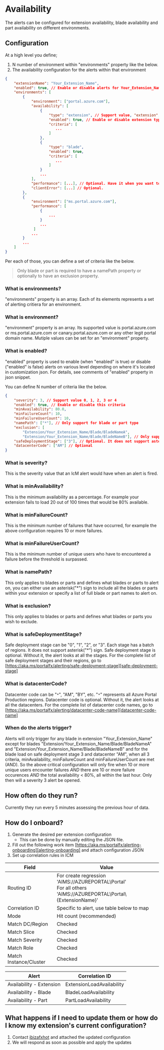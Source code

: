<a name="availability"></a>
# Availability

The alerts can be configured for extension availability, blade availability and part availability on different environments. 

<a name="availability-configuration"></a>
## Configuration

At a high level you define;

1. N number of environment within "environments" property like the below.
2. The availability configuration for the alerts within that environment

```json
{
    "extensionName": "Your_Extension_Name",
    "enabled": true, // Enable or disable alerts for Your_Extension_Name
    "environments": [
        {
            "environment": ["portal.azure.com"],
            "availability": [
                {
                    "type": "extension", // Support value, "extension", "blade" or "part"
                    "enabled": true, // Enable or disable extension type alerts for Your_Extension_Name
                    "criteria": [
                       ...
                    ]
                },
                {
                    "type": "blade",
                    "enabled": true,
                    "criteria": [
                       ...
                    ]
                }
                ...
            ],
            "performance": [...], // Optional. Have it when you want to enable performance alerts.
            "clientError": [...] // Optional.
        },
        {
            "environment": ["ms.portal.azure.com"],
            "performance": [
                {
                    ...
                }
                ...
             ]
            ...
        }
        ...
    ]
}
```
Per each of those, you can define a set of criteria like the below.

> Only blade or part is required to have a namePath property or optionally to have an exclusion property.

<a name="availability-configuration-what-is-environments"></a>
### What is environments?
"environments" property is an array. Each of its elements represents a set of alerting critiera for an environment.

<a name="availability-configuration-what-is-environment"></a>
### What is environment?

"environment" property is an array. Its supported value is portal.azure.com or ms.portal.azure.com or canary.portal.azure.com 
or any other legit portal domain name. Mutiple values can be set for an "environment" property.

<a name="availability-configuration-what-is-enabled"></a>
### What is enabled?
"enabled" property is used to enable (when "enabled" is true) or disable ("enabled" is false) alerts on various level 
depending on where it's located in customization json. For details, see comments of "enabled" property in json snippet.

You can define N number of criteria like the below.

```json
{
    "severity": 3, // Support value 0, 1, 2, 3 or 4
    "enabled": true, // Enable or disable this criteria
    "minAvailability": 80.0,
    "minFailureCount": 10,
    "minFailureUserCount": 10,
    "namePath": ["*"], // Only support for blade or part type
    "exclusion": [
        "Extension/Your_Extension_Name/Blade/BladeNameA",
        "Extension/Your_Extension_Name/Blade/BladeNameB"], // Only support for blade or part type
    "safeDeploymentStage": ["3"], // Optional. It does not support asterisk("*") sign
    "datacenterCode": ["AM"] // Optional
}
```
<a name="availability-configuration-what-is-severity"></a>
### What is severity?

This is the severity value that an IcM alert would have when an alert is fired.

<a name="availability-configuration-what-is-minavailability"></a>
### What is minAvailability?

This is the minimum availability as a percentage. For example your extension fails to load 20 out of 100 times that would be 80% available.

<a name="availability-configuration-what-is-minfailurecount"></a>
### What is minFailureCount?

This is the minimum number of failures that have occurred, for example the above configuration requires 10 or more failures.

<a name="availability-configuration-what-is-minfailureusercount"></a>
### What is minFailureUserCount?

This is the minimum number of unique users who have to encountered a failure before the threshold is surpassed.

<a name="availability-configuration-what-is-namepath"></a>
### What is namePath?

This only applies to blades or parts and defines what blades or parts to alert on, you can either use an asterisk("*") sign to include 
all the blades or parts within your extension or specify a list of full blade or part names to alert on.

<a name="availability-configuration-what-is-exclusion"></a>
### What is exclusion?

This only applies to blades or parts and defines what blades or parts you wish to exclude.

<a name="availability-configuration-what-is-safedeploymentstage"></a>
### What is safeDeploymentStage?

Safe deployment stage can be "0", "1", "2", or "3". Each stage has a batch of regions. It does not support asterisk("*") sign.
Safe deployment stage is optional. Without it, the alert looks at all the stages.
For the complete list of safe deployment stages and their regions, go to [https://aka.ms/portalfx/alerting/safe-deployment-stage][safe-deployment-stage]

<a name="availability-configuration-what-is-datacentercode"></a>
### What is datacenterCode?

Datacenter code can be "`*`", "AM", "BY", etc. "`*`" represents all Azure Portal Production regions.
Datacenter code is optional. Without it, the alert looks at all the datacenters.
For the complete list of datacenter code names, go to [https://aka.ms/portalfx/alerting/datacenter-code-name][datacenter-code-name]

<a name="availability-configuration-when-do-the-alerts-trigger"></a>
### When do the alerts trigger?

Alerts will only trigger for any blade in extension "Your_Extension_Name" except for blades "Extension/Your_Extension_Name/Blade/BladeNameA" and 
"Extension/Your_Extension_Name/Blade/BladeNameB" and for the blade load on safe deployment stage 3 and datacenter "AM", when all 3 criteria, 
minAvailability, minFailureCount and minFailureUserCount are met (AND). So the above critical configuration will only fire when 10 or more unique users encounter failures 
*AND* there are 10 or more failure occurences *AND* the total availability < 80%, all within the last hour. Only then will a severity 3 alert be opened.

<a name="availability-how-often-do-they-run"></a>
## How often do they run?

Currently they run every 5 minutes assessing the previous hour of data.

<a name="availability-how-do-i-onboard"></a>
## How do I onboard?

1. Generate the desired per extension configuration
    - This can be done by manually editing the JSON file.
1. Fill out the following work item [https://aka.ms/portalfx/alerting-onboarding][alerting-onboarding] and attach configuration JSON
1. Set up correlation rules in ICM

| Field | Value |
| -----  | ----- |
| Routing ID | For create regression 'AIMS://AZUREPORTAL\Portal' <br/> For all others 'AIMS://AZUREPORTAL\Portal\\{ExtensionName}' |
| Correlation ID | Specific to alert, use table below to map |
| Mode | Hit count (recommended) |
| Match DC/Region | Checked |
| Match Slice | Checked |
| Match Severity | Checked |
| Match Role | Checked |
| Match Instance/Cluster | Checked |


| Alert | Correlation ID |
| ----- | -------------- |
| Availability - Extension | ExtensionLoadAvailability |
| Availability - Blade | BladeLoadAvailability |
| Availability - Part | PartLoadAvailability | 
 
<a name="availability-what-happens-if-i-need-to-update-them-or-how-do-i-know-my-extension-s-current-configuration"></a>
## What happens if I need to update them or how do I know my extension&#39;s current configuration?

1. Contact [ibizafxhot](mailto:ibizafxhot@microsoft.com) and attached the updated configuration
1. We will respond as soon as possible and apply the updates

[datacenter-code-name]: https://aka.ms/portalfx/alerting/datacenter-code-name
[safe-deployment-stage]: https://aka.ms/portalfx/alerting/safe-deployment-stage
[alerting-onboarding]: https://aka.ms/portalfx/alerting-onboarding